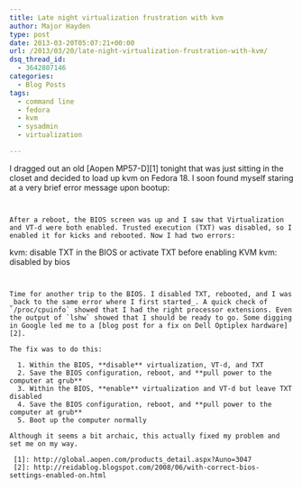 ```yaml
---
title: Late night virtualization frustration with kvm
author: Major Hayden
type: post
date: 2013-03-20T05:07:21+00:00
url: /2013/03/20/late-night-virtualization-frustration-with-kvm/
dsq_thread_id:
  - 3642807146
categories:
  - Blog Posts
tags:
  - command line
  - fedora
  - kvm
  - sysadmin
  - virtualization

---
```

I dragged out an old [Aopen MP57-D][1] tonight that was just sitting in the closet and decided to load up kvm on Fedora 18. I soon found myself staring at a very brief error message upon bootup:

```


After a reboot, the BIOS screen was up and I saw that Virtualization and VT-d were both enabled. Trusted execution (TXT) was disabled, so I enabled it for kicks and rebooted. Now I had two errors:

```
kvm: disable TXT in the BIOS or activate TXT before enabling KVM
kvm: disabled by bios
```


Time for another trip to the BIOS. I disabled TXT, rebooted, and I was _back to the same error where I first started_. A quick check of `/proc/cpuinfo` showed that I had the right processor extensions. Even the output of `lshw` showed that I should be ready to go. Some digging in Google led me to a [blog post for a fix on Dell Optiplex hardware][2].

The fix was to do this:

  1. Within the BIOS, **disable** virtualization, VT-d, and TXT
  2. Save the BIOS configuration, reboot, and **pull power to the computer at grub**
  3. Within the BIOS, **enable** virtualization and VT-d but leave TXT disabled
  4. Save the BIOS configuration, reboot, and **pull power to the computer at grub**
  5. Boot up the computer normally

Although it seems a bit archaic, this actually fixed my problem and set me on my way.

 [1]: http://global.aopen.com/products_detail.aspx?Auno=3047
 [2]: http://reidablog.blogspot.com/2008/06/with-correct-bios-settings-enabled-on.html